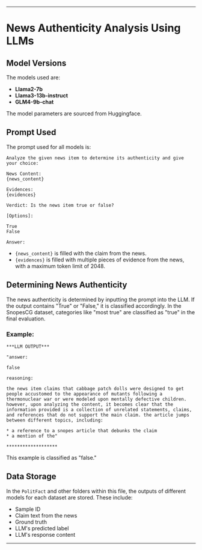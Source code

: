 
---

# News Authenticity Analysis Using LLMs

## Model Versions
The models used are:
- **Llama2-7b**
- **Llama3-13b-instruct**
- **GLM4-9b-chat**

The model parameters are sourced from Huggingface.

## Prompt Used
The prompt used for all models is:
```
Analyze the given news item to determine its authenticity and give your choice:

News Content: 
{news_content}

Evidences: 
{evidences}

Verdict: Is the news item true or false?

[Options]:

True
False

Answer:
```

- `{news_content}` is filled with the claim from the news.
- `{evidences}` is filled with multiple pieces of evidence from the news, with a maximum token limit of 2048.

## Determining News Authenticity
The news authenticity is determined by inputting the prompt into the LLM. If the output contains "True" or "False," it is classified accordingly. In the SnopesCG dataset, categories like "most true" are classified as "true" in the final evaluation.

### Example:
```
***LLM OUTPUT***

"answer:

false

reasoning:

the news item claims that cabbage patch dolls were designed to get people accustomed to the appearance of mutants following a thermonuclear war or were modeled upon mentally defective children. however, upon analyzing the content, it becomes clear that the information provided is a collection of unrelated statements, claims, and references that do not support the main claim. the article jumps between different topics, including:

* a reference to a snopes article that debunks the claim
* a mention of the"

*******************
```
This example is classified as "false."

## Data Storage
In the `PolitFact` and other folders within this file, the outputs of different models for each dataset are stored. These include:
- Sample ID
- Claim text from the news
- Ground truth
- LLM's predicted label
- LLM's response content

---
